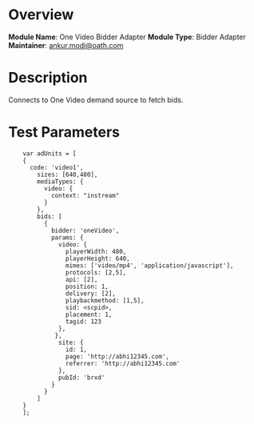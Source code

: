 # Overview

**Module Name**: One Video Bidder Adapter
**Module Type**: Bidder Adapter  
**Maintainer**: ankur.modi@oath.com

# Description

Connects to One Video demand source to fetch bids.


# Test Parameters
```
    var adUnits = [
	{
      code: 'video1',
        sizes: [640,480],
        mediaTypes: {
          video: {
            context: "instream"
          }
        },
        bids: [
          {
            bidder: 'oneVideo',
            params: {
              video: {
                playerWidth: 480,
                playerHeight: 640,
                mimes: ['video/mp4', 'application/javascript'],
                protocols: [2,5],
                api: [2],
                position: 1,
                delivery: [2],
                playbackmethod: [1,5],
                sid: <scpid>,
                placement: 1,
                tagid: 123
              },
             },
              site: {
                id: 1,
                page: 'http://abhi12345.com',
                referrer: 'http://abhi12345.com'
              },
              pubId: 'brxd'
            }
          }
        ]
    }
	];
```
